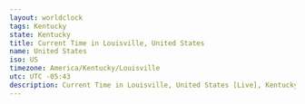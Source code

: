 ```yaml
---
layout: worldclock
tags: Kentucky
state: Kentucky
title: Current Time in Louisville, United States
name: United States
iso: US
timezone: America/Kentucky/Louisville
utc: UTC -05:43
description: Current Time in Louisville, United States [Live], Kentucky. Live update now time in Louisville, timezone America/Kentucky/Louisville, UTC -05:43, Country ISO code & Current Local Time.
---
```


